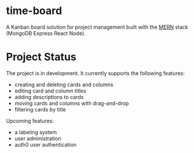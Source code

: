 # time-board

A Kanban board solution for project management built with the [MERN](https://www.mongodb.com/mern-stack) stack (MongoDB Express React Node).   

# Project Status

The project is in development. It currently supports the following features: 
* creating and deleting cards and columns
* editing card and column titles
* adding descriptions to cards
* moving cards and columns with drag-and-drop
* filtering cards by title

Upcoming features:
* a labeling system
* user administration 
* auth0 user authentication
